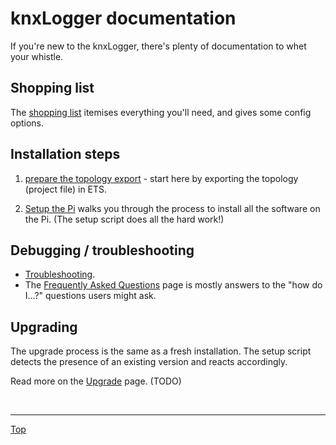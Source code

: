 # knxLogger documentation

If you're new to the knxLogger, there's plenty of documentation to whet your whistle.

## Shopping list

The [shopping list](/docs/shopping-list.md) itemises everything you'll need, and gives some config options.

## Installation steps

1. [prepare the topology export](/docs/step1-prepare-the-topology-export.md) - start here by exporting the topology (project file) in ETS.

2. [Setup the Pi](/docs/step2-setup-the-Pi.md) walks you through the process to install all the software on the Pi. (The setup script does all the hard work!)


## Debugging / troubleshooting

- [Troubleshooting](/docs/troubleshooting.md).
- The [Frequently Asked Questions](/docs/FAQ.md) page is mostly answers to the "how do I...?" questions users might ask.

## Upgrading

The upgrade process is the same as a fresh installation. The setup script detects the presence of an existing version and reacts accordingly.

Read more on the [Upgrade](/docs/upgrade.md) page. (TODO)

<br>

<hr />

[Top](#knxLogger-documentation)

